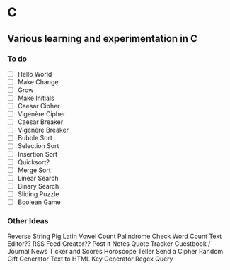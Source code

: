 # C
## Various learning and experimentation in C

### To do

- [ ] Hello World
- [ ] Make Change
- [ ] Grow
- [ ] Make Initials
- [ ] Caesar Cipher
- [ ] Vigenère Cipher
- [ ] Caesar Breaker
- [ ] Vigenère Breaker
- [ ] Bubble Sort
- [ ] Selection Sort
- [ ] Insertion Sort
- [ ] Quicksort?
- [ ] Merge Sort
- [ ] Linear Search
- [ ] Binary Search
- [ ] Sliding Puzzle
- [ ] Boolean Game

### Other Ideas
Reverse String
Pig Latin
Vowel Count
Palindrome Check
Word Count
Text Editor??
RSS Feed Creator??
Post it Notes
Quote Tracker
Guestbook / Journal
News Ticker and Scores
Horoscope Teller
Send a Cipher
Random Gift Generator
Text to HTML
Key Generator
Regex Query
